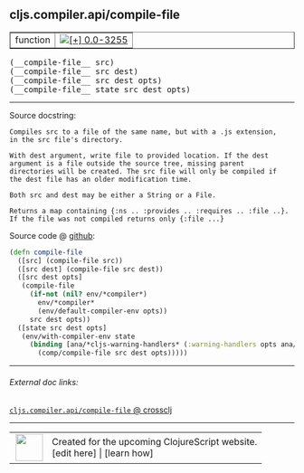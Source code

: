 ## cljs.compiler.api/compile-file



 <table border="1">
<tr>
<td>function</td>
<td><a href="https://github.com/cljsinfo/cljs-api-docs/tree/0.0-3255"><img valign="middle" alt="[+] 0.0-3255" title="Added in 0.0-3255" src="https://img.shields.io/badge/+-0.0--3255-lightgrey.svg"></a> </td>
</tr>
</table>


 <samp>
(__compile-file__ src)<br>
</samp>
 <samp>
(__compile-file__ src dest)<br>
</samp>
 <samp>
(__compile-file__ src dest opts)<br>
</samp>
 <samp>
(__compile-file__ state src dest opts)<br>
</samp>

---





Source docstring:

```
Compiles src to a file of the same name, but with a .js extension,
in the src file's directory.

With dest argument, write file to provided location. If the dest
argument is a file outside the source tree, missing parent
directories will be created. The src file will only be compiled if
the dest file has an older modification time.

Both src and dest may be either a String or a File.

Returns a map containing {:ns .. :provides .. :requires .. :file ..}.
If the file was not compiled returns only {:file ...}
```


Source code @ [github](https://github.com/clojure/clojurescript/blob/r1.7.107/src/main/clojure/cljs/compiler/api.clj#L62-L86):

```clj
(defn compile-file
  ([src] (compile-file src))
  ([src dest] (compile-file src dest))
  ([src dest opts]
   (compile-file
     (if-not (nil? env/*compiler*)
       env/*compiler*
       (env/default-compiler-env opts))
     src dest opts))
  ([state src dest opts]
   (env/with-compiler-env state
     (binding [ana/*cljs-warning-handlers* (:warning-handlers opts ana/*cljs-warning-handlers*)]
       (comp/compile-file src dest opts)))))
```

<!--
Repo - tag - source tree - lines:

 <pre>
clojurescript @ r1.7.107
└── src
    └── main
        └── clojure
            └── cljs
                └── compiler
                    └── <ins>[api.clj:62-86](https://github.com/clojure/clojurescript/blob/r1.7.107/src/main/clojure/cljs/compiler/api.clj#L62-L86)</ins>
</pre>

-->

---



###### External doc links:

[`cljs.compiler.api/compile-file` @ crossclj](http://crossclj.info/fun/cljs.compiler.api/compile-file.html)<br>

---

 <table>
<tr><td>
<img valign="middle" align="right" width="48px" src="http://i.imgur.com/Hi20huC.png">
</td><td>
Created for the upcoming ClojureScript website.<br>
[edit here] | [learn how]
</td></tr></table>

[edit here]:https://github.com/cljsinfo/cljs-api-docs/blob/master/cljsdoc/cljs.compiler.api_compile-file.cljsdoc
[learn how]:https://github.com/cljsinfo/cljs-api-docs/wiki/cljsdoc-files

<!--

This information was too distracting to show to readers, but I'll leave it
commented here since it is helpful to:

- pretty-print the data used to generate this document
- and show how to retrieve that data



The API data for this symbol:

```clj
{:ns "cljs.compiler.api",
 :name "compile-file",
 :signature ["[src]"
             "[src dest]"
             "[src dest opts]"
             "[state src dest opts]"],
 :history [["+" "0.0-3255"]],
 :type "function",
 :full-name-encode "cljs.compiler.api_compile-file",
 :source {:code "(defn compile-file\n  ([src] (compile-file src))\n  ([src dest] (compile-file src dest))\n  ([src dest opts]\n   (compile-file\n     (if-not (nil? env/*compiler*)\n       env/*compiler*\n       (env/default-compiler-env opts))\n     src dest opts))\n  ([state src dest opts]\n   (env/with-compiler-env state\n     (binding [ana/*cljs-warning-handlers* (:warning-handlers opts ana/*cljs-warning-handlers*)]\n       (comp/compile-file src dest opts)))))",
          :title "Source code",
          :repo "clojurescript",
          :tag "r1.7.107",
          :filename "src/main/clojure/cljs/compiler/api.clj",
          :lines [62 86]},
 :full-name "cljs.compiler.api/compile-file",
 :docstring "Compiles src to a file of the same name, but with a .js extension,\nin the src file's directory.\n\nWith dest argument, write file to provided location. If the dest\nargument is a file outside the source tree, missing parent\ndirectories will be created. The src file will only be compiled if\nthe dest file has an older modification time.\n\nBoth src and dest may be either a String or a File.\n\nReturns a map containing {:ns .. :provides .. :requires .. :file ..}.\nIf the file was not compiled returns only {:file ...}"}

```

Retrieve the API data for this symbol:

```clj
;; from Clojure REPL
(require '[clojure.edn :as edn])
(-> (slurp "https://raw.githubusercontent.com/cljsinfo/cljs-api-docs/catalog/cljs-api.edn")
    (edn/read-string)
    (get-in [:symbols "cljs.compiler.api/compile-file"]))
```

-->
